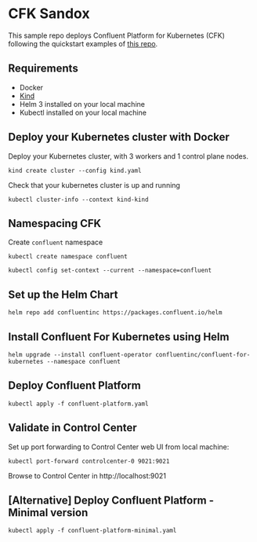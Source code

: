 # CFK Sandox

This sample repo deploys Confluent Platform for Kubernetes (CFK) following the quickstart examples
of [this repo](https://github.com/confluentinc/confluent-kubernetes-examples/tree/master/quickstart-deploy).


## Requirements

  - Docker
  - [Kind](https://kind.sigs.k8s.io)
  - Helm 3 installed on your local machine
  - Kubectl installed on your local machine
  

## Deploy your Kubernetes cluster with Docker

Deploy your Kubernetes cluster, with 3 workers and 1 control plane nodes.

```
kind create cluster --config kind.yaml
```

Check that your kubernetes cluster is up and running

```
kubectl cluster-info --context kind-kind
```

## Namespacing CFK 

Create `confluent` namespace

```
kubectl create namespace confluent

kubectl config set-context --current --namespace=confluent
```


## Set up the Helm Chart

```
helm repo add confluentinc https://packages.confluent.io/helm
```


## Install Confluent For Kubernetes using Helm

```
helm upgrade --install confluent-operator confluentinc/confluent-for-kubernetes --namespace confluent
```


## Deploy Confluent Platform

```
kubectl apply -f confluent-platform.yaml
```

## Validate in Control Center

Set up port forwarding to Control Center web UI from local machine:

```
kubectl port-forward controlcenter-0 9021:9021
```

Browse to Control Center in http://localhost:9021

## [Alternative] Deploy Confluent Platform - Minimal version

```
kubectl apply -f confluent-platform-minimal.yaml
```
